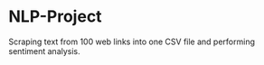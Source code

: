 # NLP-Project
Scraping text from 100 web links into one CSV file and performing sentiment analysis.
